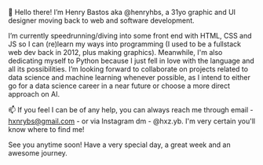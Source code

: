 👋 Hello there! I’m Henry Bastos aka @henryhbs, a 31yo graphic and UI designer moving back to web and software development.

I’m currently speedrunning/diving into some front end with HTML, CSS and JS so I can (re)learn my ways into programming (I used to be a fullstack web dev back in 2012, plus making graphics). Meanwhile, I'm also dedicating myself to Python because I just fell in love with the language and all its possibilities.
I’m looking forward to collaborate on projects related to data science and machine learning whenever possible, as I intend to either go for a data science career in a near future or choose a more direct approach on AI.

📫 If you feel I can be of any help, you can always reach me through email - hxnrybs@gmail.com - or via Instagram dm - @hxz.yb. I'm very certain you'll know where to find me!

See you anytime soon! Have a very special day, a great week and an awesome journey.

<!---
henryhbs/henryhbs is a ✨ special ✨ repository because its `README.md` (this file) appears on your GitHub profile.
You can click the Preview link to take a look at your changes.
--->
